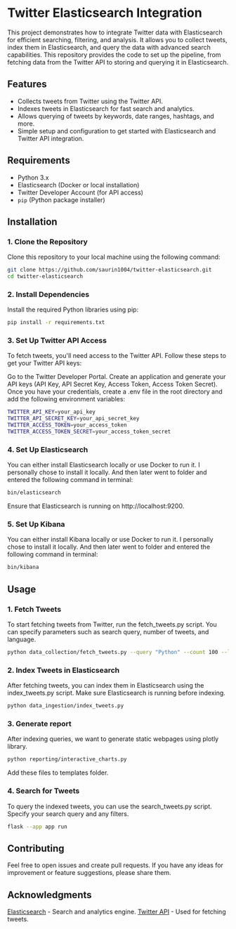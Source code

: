 # Twitter Elasticsearch Integration

This project demonstrates how to integrate Twitter data with Elasticsearch for efficient searching, filtering, and analysis. It allows you to collect tweets, index them in Elasticsearch, and query the data with advanced search capabilities. This repository provides the code to set up the pipeline, from fetching data from the Twitter API to storing and querying it in Elasticsearch.

## Features

- Collects tweets from Twitter using the Twitter API.
- Indexes tweets in Elasticsearch for fast search and analytics.
- Allows querying of tweets by keywords, date ranges, hashtags, and more.
- Simple setup and configuration to get started with Elasticsearch and Twitter API integration.

## Requirements

- Python 3.x
- Elasticsearch (Docker or local installation)
- Twitter Developer Account (for API access)
- `pip` (Python package installer)

## Installation

### 1. Clone the Repository
Clone this repository to your local machine using the following command:

```bash
git clone https://github.com/saurin1004/twitter-elasticsearch.git
cd twitter-elasticsearch
```

### 2. Install Dependencies
Install the required Python libraries using pip:

```bash
pip install -r requirements.txt
```

### 3. Set Up Twitter API Access
To fetch tweets, you'll need access to the Twitter API. Follow these steps to get your Twitter API keys:

Go to the Twitter Developer Portal.
Create an application and generate your API keys (API Key, API Secret Key, Access Token, Access Token Secret).
Once you have your credentials, create a .env file in the root directory and add the following environment variables:

```bash
TWITTER_API_KEY=your_api_key
TWITTER_API_SECRET_KEY=your_api_secret_key
TWITTER_ACCESS_TOKEN=your_access_token
TWITTER_ACCESS_TOKEN_SECRET=your_access_token_secret
```

### 4. Set Up Elasticsearch
You can either install Elasticsearch locally or use Docker to run it. 
I personally chose to install it locally. And then later went to folder and entered the following command in terminal:

```bash
bin/elasticsearch
```
Ensure that Elasticsearch is running on http://localhost:9200.

### 5. Set Up Kibana
You can either install Kibana locally or use Docker to run it. 
I personally chose to install it locally. And then later went to folder and entered the following command in terminal:

```bash
bin/kibana
```

## Usage

### 1. Fetch Tweets
To start fetching tweets from Twitter, run the fetch_tweets.py script. You can specify parameters such as search query, number of tweets, and language.

```bash
python data_collection/fetch_tweets.py --query "Python" --count 100 --language en
```

### 2. Index Tweets in Elasticsearch
After fetching tweets, you can index them in Elasticsearch using the index_tweets.py script. Make sure Elasticsearch is running before indexing.

```bash
python data_ingestion/index_tweets.py
```

### 3. Generate report
After indexing queries, we want to generate static webpages using plotly library.
```bash
python reporting/interactive_charts.py
```
Add these files to templates folder.

### 4. Search for Tweets
To query the indexed tweets, you can use the search_tweets.py script. Specify your search query and any filters.

```bash
flask --app app run
```

## Contributing

Feel free to open issues and create pull requests. If you have any ideas for improvement or feature suggestions, please share them.

## Acknowledgments

[Elasticsearch](https://www.elastic.co/elasticsearch) - Search and analytics engine.
[Twitter API](https://developer.x.com/en/docs/x-api) - Used for fetching tweets.

